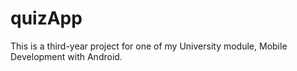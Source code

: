 # quizApp
This is a third-year project for one of my University module, Mobile Development with Android.
